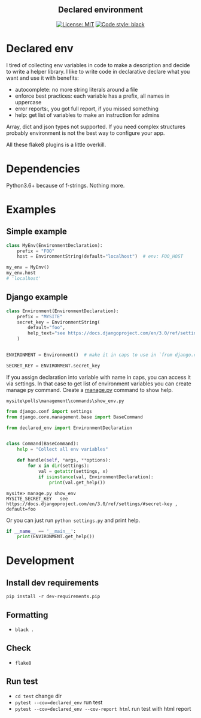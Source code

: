 <h2 align="center">Declared environment</h2>

<p align="center">
<a href="https://github.com/psf/black/blob/master/LICENSE"><img alt="License: MIT" src="https://black.readthedocs.io/en/stable/_static/license.svg"></a>
<a href="https://github.com/psf/black"><img alt="Code style: black" src="https://img.shields.io/badge/code%20style-black-000000.svg"></a>
</p>

# Declared env

I tired of collecting env variables in code to make a description and decide to write a helper library.
I like to write code in declarative declare what you want and use it with benefits:
- autocomplete: no more string literals around a file
- enforce best practices: each variable has a prefix, all names in uppercase
- error reports:, you got full report, if you missed something
- help: get list of variables to make an instruction for admins 

Array, dict and json types not supported. 
If you need complex structures probably environment is not the best way to configure your app.

All these flake8 plugins is a little overkill.

# Dependencies
Python3.6+ because of f-strings. Nothing more.

# Examples
## Simple example
```python
class MyEnv(EnvironmentDeclaration):
    prefix = "FOO"
    host = EnvironmentString(default="localhost")  # env: FOO_HOST

my_env = MyEnv()
my_env.host
# 'localhost'
```
## Django example

```python
class Environment(EnvironmentDeclaration):
    prefix = "MYSITE"
    secret_key = EnvironmentString(
        default="foo",
        help_text="see https://docs.djangoproject.com/en/3.0/ref/settings/#secret-key "
    )


ENVIRONMENT = Environment()  # make it in caps to use in `from django.conf import settings`

SECRET_KEY = ENVIRONMENT.secret_key
```

If you assign declaration into variable with name in caps, you can access it via settings.
In that case to get list of environment variables you can create manage py command.
Create a [manage.py](https://docs.djangoproject.com/en/3.0/howto/custom-management-commands/) command to show help.

`mysite\polls\management\commands\show_env.py`
```python
from django.conf import settings
from django.core.management.base import BaseCommand

from declared_env import EnvironmentDeclaration


class Command(BaseCommand):
    help = "Collect all env variables"

    def handle(self, *args, **options):
        for x in dir(settings):
            val = getattr(settings, x)
            if isinstance(val, EnvironmentDeclaration):
                print(val.get_help())


``` 

```shell script
mysite> manage.py show_env
MYSITE_SECRET_KEY   see https://docs.djangoproject.com/en/3.0/ref/settings/#secret-key , default=foo
```

Or you can just run `python settings.py` and print help.
```python
if __name__ == '__main__':
    print(ENVIRONMENT.get_help())
```

# Development

## Install dev requirements
`pip install -r dev-requirements.pip`

## Formatting
- `black .`

## Check

- `flake8`

## Run test
- `cd test` change dir
- `pytest --cov=declared_env` run test
- `pytest --cov=declared_env --cov-report html` run test with html report
